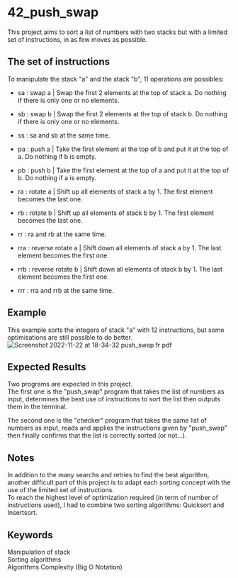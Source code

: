 # 42_push_swap
This project aims to sort a list of numbers with two stacks but with a limited set of instructions, in as few moves as possible.  

## The set of instructions
To manipulate the stack "a" and the stack "b", 11 operations are possibles:  
- sa : swap a | Swap the first 2 elements at the top of stack a. Do nothing if there is only one or no elements.  
- sb : swap b | Swap the first 2 elements at the top of stack b. Do nothing if there is only one or no elements.  
- ss : sa and sb at the same time.  

- pa : push a | Take the first element at the top of b and put it at the top of a. Do nothing if b is empty.  
- pb : push b | Take the first element at the top of a and put it at the top of b. Do nothing if a is empty.  

- ra : rotate a | Shift up all elements of stack a by 1. The first element becomes the last one.  
- rb : rotate b | Shift up all elements of stack b by 1. The first element becomes the last one.  
- rr : ra and rb at the same time.  

- rra : reverse rotate a | Shift down all elements of stack a by 1. The last element becomes the first one.  
- rrb : reverse rotate b | Shift down all elements of stack b by 1. The last element becomes the first one.  
- rrr : rra and rrb at the same time.  

## Example
This example sorts the integers of stack "a" with 12 instructions, but some optimisations are still possible to do better.  
![Screenshot 2022-11-22 at 18-34-32 push_swap fr pdf](https://user-images.githubusercontent.com/52746061/203382812-451de35e-686f-4523-915b-57374debcd0f.png)  

## Expected Results
Two programs are expected in this project.  
The first one is the "push_swap" program that takes the list of numbers as input, determines the best use of instructions to sort the list then outputs them in the terminal.  

The second one is the "checker" program that takes the same list of numbers as input, reads and applies the instructions given by "push_swap" then finally confirms that the list is correctly sorted (or not...).  

## Notes
In addition to the many searchs and retries to find the best algorithm, another difficult part of this project is to adapt each sorting concept with the use of the limited set of instructions.  
To reach the highest level of optimization required (in term of number of instructions used), I had to combine two sorting algorithms: Quicksort and Insertsort.  

## Keywords
Manipulation of stack  
Sorting algorithms  
Algorithms Complexity (Big O Notation)  
